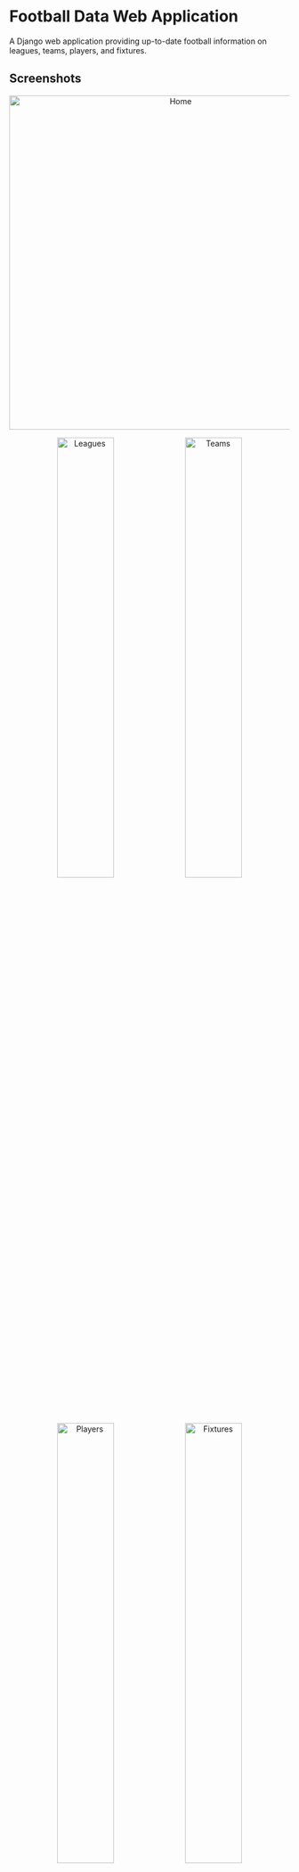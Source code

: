 # Football Data Web Application

A Django web application providing up-to-date football information on leagues, teams, players, and fixtures.

## Screenshots

<p align="center">
  <img src="https://github.com/user-attachments/assets/996019c7-ade5-4831-858b-f33f54502770" width="600" alt="Home">
</p>

<p align="center">
  <img src="https://github.com/user-attachments/assets/e6ea85ad-93ca-48e1-b055-83f9f9e2ab9f" width="45%" alt="Leagues">
  <img src="https://github.com/user-attachments/assets/604d2957-e68e-43c8-9cca-49e9076b6e96" width="45%" alt="Teams">
</p>

<p align="center">
  <img src="https://github.com/user-attachments/assets/d83f12fd-1429-4552-bc9c-8c04854ddfb7" width="45%" alt="Players">
  <img src="https://github.com/user-attachments/assets/77edc361-c0f2-4bff-8397-3a931fefeb9b" width="45%" alt="Fixtures">
</p>

## Features
- Browse leagues, teams, and players
- View fixtures and results
- Responsive design
- Regular data updates via API

## Setup
1. Clone the repo
2. Create and activate a virtual environment
3. Install dependencies: `pip install -r requirements.txt`
4. Set up `.env` file with your API key
5. Run migrations: `python manage.py migrate`
6. Start server: `python manage.py runserver`

## Usage
Visit `http://localhost:8000` to use the application.
Update data: `python manage.py update_football_data`
